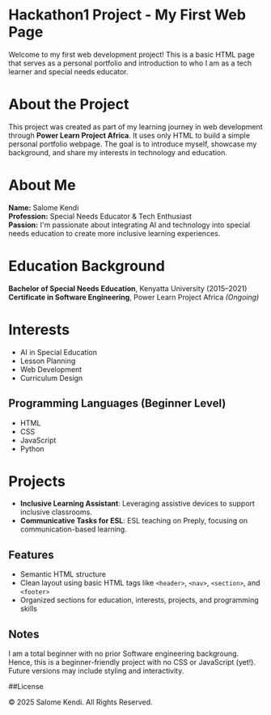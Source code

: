  # Hackathon1 Project - My First Web Page 
Welcome to my first web development project! This is a basic HTML page that serves as a personal portfolio and introduction to who I am as a tech learner and special needs educator.

# About the Project
This project was created as part of my learning journey in web development through **Power Learn Project Africa**. It uses only HTML to build a simple personal portfolio webpage. The goal is to introduce myself, showcase my background, and share my interests in technology and education.

# About Me
**Name:** Salome Kendi  
**Profession:** Special Needs Educator & Tech Enthusiast  
**Passion:** I'm passionate about integrating AI and technology into special needs education to create more inclusive learning experiences.

# Education Background
**Bachelor of Special Needs Education**, Kenyatta University (2015–2021)  
**Certificate in Software Engineering**, Power Learn Project Africa *(Ongoing)*

# Interests
- AI in Special Education  
- Lesson Planning  
- Web Development  
- Curriculum Design
  
## Programming Languages (Beginner Level)
- HTML  
- CSS  
- JavaScript  
- Python  

# Projects
- **Inclusive Learning Assistant**: Leveraging assistive devices to support inclusive classrooms.
- **Communicative Tasks for ESL**: ESL teaching on Preply, focusing on communication-based learning.

## Features
- Semantic HTML structure
- Clean layout using basic HTML tags like `<header>`, `<nav>`, `<section>`, and `<footer>`
- Organized sections for education, interests, projects, and programming skills

## Notes
I am a total beginner with no prior Software engineering backgroung. Hence, this is a beginner-friendly project with no CSS or JavaScript (yet!). Future versions may include styling and interactivity.

##License

© 2025 Salome Kendi. All Rights Reserved.
